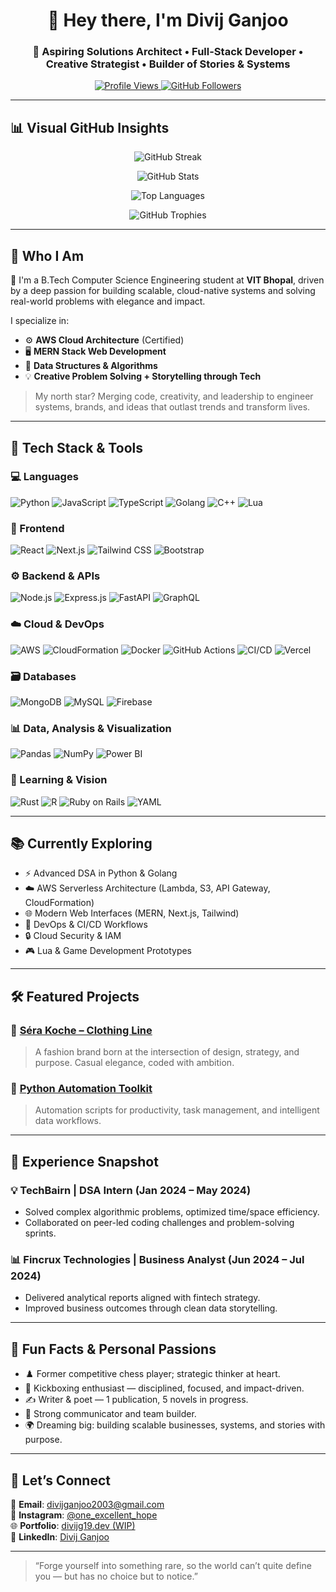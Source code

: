 <h1 align="center">👋 Hey there, I'm Divij Ganjoo</h1>

<h3 align="center">🚀 Aspiring Solutions Architect • Full-Stack Developer • Creative Strategist • Builder of Stories & Systems</h3>

<p align="center">
  <a href="https://github.com/divijg19">
    <img src="https://komarev.com/ghpvc/?username=divijg19&style=flat-square&color=blue" alt="Profile Views" />
  </a>
  <a href="https://github.com/divijg19?tab=followers">
    <img src="https://img.shields.io/github/followers/divijg19?label=Followers&style=flat-square" alt="GitHub Followers" />
  </a>
</p>

---

## 📊 Visual GitHub Insights

<p align="center">
  <img src="https://streak-stats.demolab.com?user=divijg19&theme=tokyonight&hide_border=true" alt="GitHub Streak" />
</p>

<p align="center">
  <img src="https://github-readme-stats.vercel.app/api?username=divijg19&show_icons=true&theme=radical" alt="GitHub Stats" />
</p>

<p align="center">
  <img src="https://github-readme-stats.vercel.app/api/top-langs/?username=divijg19&layout=compact&theme=tokyonight" alt="Top Languages" />
</p>

<p align="center">
  <img src="https://github-profile-trophy.vercel.app/?username=divijg19&theme=onedark&margin-w=15&no-frame=true" alt="GitHub Trophies" />
</p>

---

## 🧠 Who I Am

🎯 I'm a B.Tech Computer Science Engineering student at **VIT Bhopal**, driven by a deep passion for building scalable, cloud-native systems and solving real-world problems with elegance and impact.

I specialize in:
- ⚙️ **AWS Cloud Architecture** (Certified)
- 🖥️ **MERN Stack Web Development**
- 🧠 **Data Structures & Algorithms**
- 💡 **Creative Problem Solving + Storytelling through Tech**

> My north star? Merging code, creativity, and leadership to engineer systems, brands, and ideas that outlast trends and transform lives.

---

## 🧰 Tech Stack & Tools

### 💻 Languages
![Python](https://img.shields.io/badge/Python-3670A0?style=for-the-badge&logo=python&logoColor=white)
![JavaScript](https://img.shields.io/badge/JavaScript-F7DF1E?style=for-the-badge&logo=javascript&logoColor=black)
![TypeScript](https://img.shields.io/badge/TypeScript-007ACC?style=for-the-badge&logo=typescript&logoColor=white)
![Golang](https://img.shields.io/badge/Go-00ADD8?style=for-the-badge&logo=go&logoColor=white)
![C++](https://img.shields.io/badge/C++-00599C?style=for-the-badge&logo=cplusplus&logoColor=white)
![Lua](https://img.shields.io/badge/Lua-2C2D72?style=for-the-badge&logo=lua&logoColor=white)

### 🧩 Frontend
![React](https://img.shields.io/badge/React-20232A?style=for-the-badge&logo=react&logoColor=61DAFB)
![Next.js](https://img.shields.io/badge/Next.js-000000?style=for-the-badge&logo=nextdotjs&logoColor=white)
![Tailwind CSS](https://img.shields.io/badge/Tailwind_CSS-38B2AC?style=for-the-badge&logo=tailwind-css&logoColor=white)
![Bootstrap](https://img.shields.io/badge/Bootstrap-563D7C?style=for-the-badge&logo=bootstrap&logoColor=white)

### ⚙️ Backend & APIs
![Node.js](https://img.shields.io/badge/Node.js-339933?style=for-the-badge&logo=nodedotjs&logoColor=white)
![Express.js](https://img.shields.io/badge/Express.js-000000?style=for-the-badge&logo=express&logoColor=white)
![FastAPI](https://img.shields.io/badge/FastAPI-005571?style=for-the-badge&logo=fastapi&logoColor=white)
![GraphQL](https://img.shields.io/badge/GraphQL-E10098?style=for-the-badge&logo=graphql&logoColor=white)

### ☁️ Cloud & DevOps
![AWS](https://img.shields.io/badge/AWS-232F3E?style=for-the-badge&logo=amazonaws&logoColor=white)
![CloudFormation](https://img.shields.io/badge/CloudFormation-7B3F00?style=for-the-badge&logo=amazon-aws&logoColor=white)
![Docker](https://img.shields.io/badge/Docker-2496ED?style=for-the-badge&logo=docker&logoColor=white)
![GitHub Actions](https://img.shields.io/badge/GitHub_Actions-2088FF?style=for-the-badge&logo=github-actions&logoColor=white)
![CI/CD](https://img.shields.io/badge/CI%2FCD-20C997?style=for-the-badge&logo=gitlab&logoColor=white)
![Vercel](https://img.shields.io/badge/Vercel-000000?style=for-the-badge&logo=vercel&logoColor=white)

### 🗃️ Databases
![MongoDB](https://img.shields.io/badge/MongoDB-4EA94B?style=for-the-badge&logo=mongodb&logoColor=white)
![MySQL](https://img.shields.io/badge/MySQL-00758F?style=for-the-badge&logo=mysql&logoColor=white)
![Firebase](https://img.shields.io/badge/Firebase-FFCA28?style=for-the-badge&logo=firebase&logoColor=black)

### 📊 Data, Analysis & Visualization
![Pandas](https://img.shields.io/badge/Pandas-150458?style=for-the-badge&logo=pandas&logoColor=white)
![NumPy](https://img.shields.io/badge/NumPy-013243?style=for-the-badge&logo=numpy&logoColor=white)
![Power BI](https://img.shields.io/badge/PowerBI-F2C811?style=for-the-badge&logo=powerbi&logoColor=black)

### 🧠 Learning & Vision
![Rust](https://img.shields.io/badge/Rust-000000?style=for-the-badge&logo=rust&logoColor=white)
![R](https://img.shields.io/badge/R-276DC3?style=for-the-badge&logo=r&logoColor=white)
![Ruby on Rails](https://img.shields.io/badge/Ruby_on_Rails-CC0000?style=for-the-badge&logo=ruby-on-rails&logoColor=white)
![YAML](https://img.shields.io/badge/YAML-000000?style=for-the-badge&logo=yaml&logoColor=white)

---

## 📚 Currently Exploring

- ⚡ Advanced DSA in Python & Golang
- ☁️ AWS Serverless Architecture (Lambda, S3, API Gateway, CloudFormation)
- 🌐 Modern Web Interfaces (MERN, Next.js, Tailwind)
- 🚀 DevOps & CI/CD Workflows
- 🔒 Cloud Security & IAM
- 🎮 Lua & Game Development Prototypes

---

## 🛠️ Featured Projects

### 🎨 [Séra Koche – Clothing Line](https://github.com/divijg19/project-sera-koche)
> A fashion brand born at the intersection of design, strategy, and purpose. Casual elegance, coded with ambition.

### 🤖 [Python Automation Toolkit](https://github.com/divijg19/project-automation-toolkit)
> Automation scripts for productivity, task management, and intelligent data workflows.

---

## 💼 Experience Snapshot

### 💡 TechBairn | DSA Intern (Jan 2024 – May 2024)
- Solved complex algorithmic problems, optimized time/space efficiency.
- Collaborated on peer-led coding challenges and problem-solving sprints.

### 📊 Fincrux Technologies | Business Analyst (Jun 2024 – Jul 2024)
- Delivered analytical reports aligned with fintech strategy.
- Improved business outcomes through clean data storytelling.

---

## 🧠 Fun Facts & Personal Passions

- ♟️ Former competitive chess player; strategic thinker at heart.
- 🥊 Kickboxing enthusiast — disciplined, focused, and impact-driven.
- ✍️ Writer & poet — 1 publication, 5 novels in progress.
- 💬 Strong communicator and team builder.
- 🌍 Dreaming big: building scalable businesses, systems, and stories with purpose.

---

## 💬 Let’s Connect

📧 **Email**: [divijganjoo2003@gmail.com](mailto:divijganjoo2003@gmail.com)  
📸 **Instagram**: [@one_excellent_hope](https://www.instagram.com/one_excellent_hope/)  
🌐 **Portfolio**: [divijg19.dev (WIP)](https://sites.google.com/view/divij-ganjoo/home)  
💼 **LinkedIn**: [Divij Ganjoo](https://www.linkedin.com/in/divij-ganjoo/)

---

> “Forge yourself into something rare, so the world can’t quite define you — but has no choice but to notice.”

<!---
divijg19/divijg19 is a ✨ special ✨ repository because its `README.md` (this file) appears on your GitHub profile.
Click the Preview link to see it live.
--->
